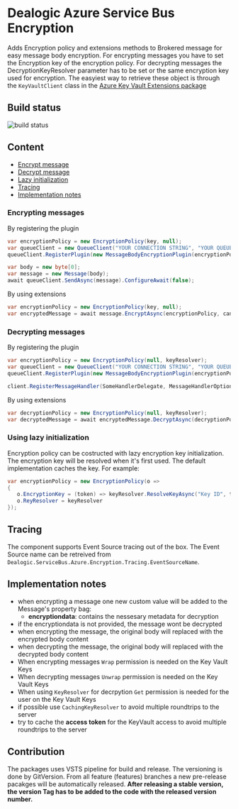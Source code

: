 ﻿# Dealogic Azure Service Bus Encryption

Adds Encryption policy and extensions methods to Brokered message for easy message body encryption.
For encrypting messages you have to set the Encryption key of the encryption policy. For decrypting messages
the DecryptionKeyResolver parameter has to be set or the same encryption key used for encryption.
The easyiest way to retrieve these object is through the `KeyVaultClient` class in the [Azure Key Vault Extensions package](https://www.nuget.org/packages/Microsoft.Azure.KeyVault.Extensions/)

## Build status

![build status](https://dealogic.visualstudio.com/_apis/public/build/definitions/4cd19643-db3a-4dcc-b481-76a7800dd64d/12979/badge)

## Content

* [Encrypt message](#encrypt-message)
* [Decrypt message](#decrypt-message)
* [Lazy initialization](#lazy-initialization)
* [Tracing](#tracing)
* [Implementation notes](#implementation-notes)

### <a id="encrypt-message" /> Encrypting messages

By registering the plugin

```csharp
var encryptionPolicy = new EncryptionPolicy(key, null);
var queueClient = new QueueClient("YOUR CONNECTION STRING", "YOUR QUEUE");
queueClient.RegisterPlugin(new MessageBodyEncryptionPlugin(encryptionPolicy));

var body = new byte[0];
var message = new Message(body);
await queueClient.SendAsync(message).ConfigureAwait(false);
```

By using extensions

```csharp
var encryptionPolicy = new EncryptionPolicy(key, null);
var encryptedMessage = await message.EncryptAsync(encryptionPolicy, cancellationToken).ConfigureAwait(false);
```

### <a id="decrypt-message"/>  Decrypting messages

By registering the plugin

```csharp
var encryptionPolicy = new EncryptionPolicy(null, keyResolver);
var queueClient = new QueueClient("YOUR CONNECTION STRING", "YOUR QUEUE");
queueClient.RegisterPlugin(new MessageBodyEncryptionPlugin(encryptionPolicy));

client.RegisterMessageHandler(SomeHandlerDelegate, MessageHandlerOptions);
```

By using extensions

```csharp
var decryptionPolicy = new EncryptionPolicy(null, keyResolver);
var decryptedMessage = await encryptedMessage.DecryptAsync(decryptionPolicy, cancellationToken).ConfigureAwait(false);
```

### <a id="lazy-initialization"/> Using lazy initialization

Encryption policy can be costructed with lazy encryption key initialization. The encryption key will be resolved
when it's first used. The default implementation caches the key. For example:

```csharp
var encryptionPolicy = new EncryptionPolicy(o =>
{
   o.EncryptionKey = (token) => keyResolver.ResolveKeyAsync("Key ID", token);
   o.ReyResolver = keyResolver
});
```

## <a id="tracing" /> Tracing
The component supports Event Source tracing out of the box. The Event Source name can be retreived from
`Dealogic.ServiceBus.Azure.Encryption.Tracing.EventSourceName`.

## <a id="implementation-notes" /> Implementation notes

- when encrypting a message one new custom value will be added to the Message's property bag:
  - **encryptiondata**: contains the nessesary metadata for decryption
- if the encryptiondata is not provided, the message wont be decrypted
- when encrypting the message, the original body will replaced with the encrypted body content
- when decrypting the message, the original body will replaced with the decrypted body content
- When encrypting messages `Wrap` permission is needed on the Key Vault Keys
- When decrypting messages `Unwrap` permission is needed on the Key Vault Keys
- When using `KeyResolver` for decrpytion `Get` permission is needed for the user on the Key Vault Keys
- if possible use `CachingKeyResolver` to avoid multiple roundtrips to the server
- try to cache the **access token** for the KeyVault access to avoid multiple roundtrips to the server

## Contribution

The packages uses VSTS pipeline for build and release. The versioning is done by GitVersion.
From all feature (features) branches a new pre-release pacakges will be automatically released.
**After releasing a stable version, the version Tag has to be added to the code with the released version number.**
